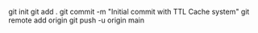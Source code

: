 git init
git add .
git commit -m "Initial commit with TTL Cache system"
git remote add origin <your-repo-url>
git push -u origin main
